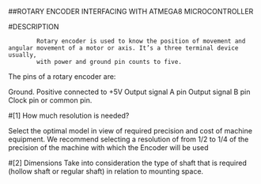 ##ROTARY ENCODER INTERFACING WITH ATMEGA8 MICROCONTROLLER

#DESCRIPTION

            Rotary encoder is used to know the position of movement and angular movement of a motor or axis. It’s a three terminal device usually,
            with power and ground pin counts to five.

The pins of a rotary encoder are:

Ground.
Positive connected to +5V
Output signal A pin
Output signal B pin
Clock pin or common pin.

#[1] How much resolution is needed?

Select the optimal model in view of required precision and cost of machine equipment.
We recommend selecting a resolution of from 1/2 to 1/4 of the precision of the machine with which the Encoder will be used

#[2] Dimensions
Take into consideration the type of shaft that is required (hollow shaft or regular shaft) in relation to mounting space.

